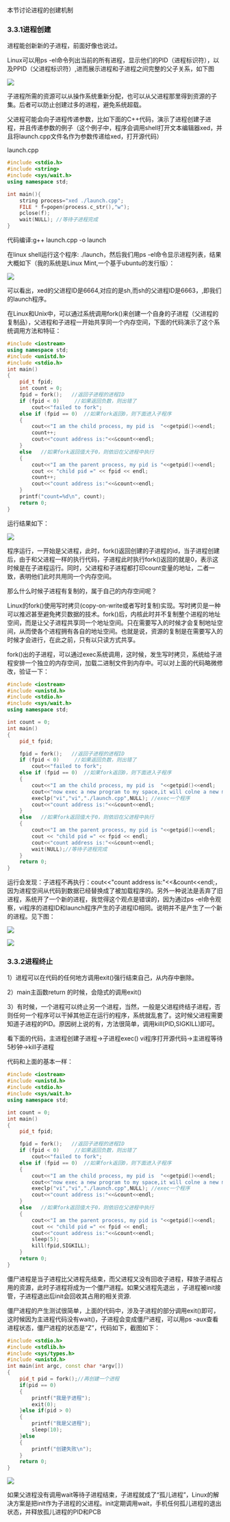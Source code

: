 本节讨论进程的创建机制

### 3.3.1进程创建

进程能创新新的子进程，前面好像也说过。

Linux可以用ps -el命令列出当前的所有进程，显示他们的PID（进程标识符），以及PPID（父进程标识符）,进而展示进程和子进程之间完整的父子关系，如下图

![](../../assets/2022-10-12-17-05-31-image.png)

子进程所需的资源可以从操作系统重新分配，也可以从父进程那里得到资源的子集。后者可以防止创建过多的进程，避免系统超载。

父进程可能会向子进程传递参数，比如下面的C++代码，演示了进程创建子进程，并且传递参数的例子（这个例子中，程序会调用shell打开文本编辑器xed，并且将launch.cpp文件名作为参数传递给xed，打开源代码）

launch.cpp

```cpp
#include <stdio.h>
#include <string>
#include <sys/wait.h>
using namespace std;

int main(){
    string process="xed ./launch.cpp";
    FILE * f=popen(process.c_str(),"w");
    pclose(f);
    wait(NULL); //等待子进程完成
}
```

代码编译:g++ launch.cpp -o launch

在linux shell运行这个程序: ./launch，然后我们用ps -el命令显示进程列表，结果大概如下（我的系统是Linux Mint,一个基于ubuntu的发行版）：

![](../../assets/2022-10-12-19-43-20-image.png)

可以看出，xed的父进程ID是6664,对应的是sh,而sh的父进程ID是6663，,即我们的launch程序。

在Linux和Unix中，可以通过系统调用fork()来创建一个自身的子进程（父进程的复制品），父进程和子进程一开始共享同一个内存空间，下面的代码演示了这个系统调用方法和特征：

```cpp
#include <iostream>
using namespace std;
#include <unistd.h>  
#include <stdio.h>   
int main()   
{   
    pid_t fpid;  
    int count = 0;  
    fpid = fork();   //返回子进程的进程ID
    if (fpid < 0)     //如果返回负数，则出错了
        cout<<"failed to fork";   
    else if (fpid == 0)  //如果fork返回0，则下面进入子程序 
    {  
        cout<<"I am the child process, my pid is  "<<getpid()<<endl;   
        count++;  
        cout<<"count address is:"<<&count<<endl;
    }  
    else   //如果fork返回值大于0，则依旧在父进程中执行
    {  
        cout<<"I am the parent process, my pid is "<<getpid()<<endl;
        cout << "child pid =" << fpid << endl;
        count++;  
        cout<<"count address is:"<<&count<<endl;
    }  
    printf("count=%d\n", count);  
    return 0;  
}
```

运行结果如下：

![](../../assets/2022-10-12-20-18-25-image.png)

程序运行，一开始是父进程，此时，fork()返回创建的子进程的id，当子进程创建后，由于和父进程一样的执行代码，子进程此时执行fork()返回的就是0，表示这时候是在子进程运行。同时，父进程和子进程都打印count变量的地址，二者一致，表明他们此时共用同一个内存空间。

那么什么时候子进程有复制的，属于自己的内存空间呢？

Linux的fork()使用写时拷贝(copy-on-write或者写时复制)实现。写时拷贝是一种可以推迟甚至避免拷贝数据的技术。fork()后，内核此时并不复制整个进程的地址空间，而是让父子进程共享同一个地址空间。只在需要写入的时候才会复制地址空间，从而使各个进程拥有各自的地址空间。也就是说，资源的复制是在需要写入的时候才会进行，在此之前，只有以只读方式共享。

fork()出的子进程，可以通过exec系统调用，这时候，发生写时拷贝，系统给子进程安排一个独立的内存空间，加载二进制文件到内存中。可以对上面的代码略微修改，验证一下：

```cpp
#include <iostream>
#include <unistd.h>  
#include <stdio.h>   
#include <sys/wait.h>
using namespace std;

int count = 0; 
int main()   
{   
    pid_t fpid;  

    fpid = fork();   //返回子进程的进程ID
    if (fpid < 0)     //如果返回负数，则出错了
        cout<<"failed to fork";   
    else if (fpid == 0)  //如果fork返回0，则下面进入子程序 
    {
        cout<<"I am the child process, my pid is  "<<getpid()<<endl; 
        cout<<"now exec a new program to my space,it will colne a new memory copy!"<<endl;
        execlp("vi","vi","./launch.cpp",NULL); //exec一个程序
        cout<<"count address is:"<<&count<<endl;
    }  
    else   //如果fork返回值大于0，则依旧在父进程中执行
    {  
        cout<<"I am the parent process, my pid is "<<getpid()<<endl;
        cout << "child pid =" << fpid << endl;
        cout<<"count address is:"<<&count<<endl;
        wait(NULL);//等待子进程完成
    }  
    return 0;  
}
```

运行会发现：子进程不再执行：cout<<"count address is:"<<&count<<endl;，因为进程空间从代码到数据已经替换成了被加载程序的。另外一种说法是丢弃了旧进程，系统开了一个新的进程，我觉得这个观点是错误的，因为通过ps -el命令观察，vi程序的进程ID和launch程序产生的子进程ID相同。说明并不是产生了一个新的进程。见下图：

![](../../assets/2022-10-12-22-38-17-image.png)

![](../../assets/2022-10-12-22-37-52-image.png)

### 3.3.2进程终止

1）进程可以在代码的任何地方调用exit()强行结束自己，从内存中删除。

2）main主函数return 的时候，会隐式的调用exit()

3）有时候，一个进程可以终止另一个进程，当然，一般是父进程终结子进程，否则任何一个程序可以干掉其他正在运行的程序，系统就乱套了。这时候父进程需要知道子进程的PID。原因树上说的有，方法很简单，调用kill(PID,SIGKILL)即可。

看下面的代码，主进程创建子进程->子进程exec() vi程序打开源代码->主进程等待5秒钟->kill子进程

代码和上面的基本一样：

```cpp
#include <iostream>
#include <unistd.h>  
#include <stdio.h>   
#include <sys/wait.h>
using namespace std;

int count = 0; 
int main()   
{   
    pid_t fpid;  

    fpid = fork();   //返回子进程的进程ID
    if (fpid < 0)     //如果返回负数，则出错了
        cout<<"failed to fork";   
    else if (fpid == 0)  //如果fork返回0，则下面进入子程序 
    {
        cout<<"I am the child process, my pid is  "<<getpid()<<endl; 
        cout<<"now exec a new program to my space,it will colne a new memory copy!"<<endl;
        execlp("vi","vi","./launch.cpp",NULL); //exec一个程序
        cout<<"count address is:"<<&count<<endl;
    }  
    else   //如果fork返回值大于0，则依旧在父进程中执行
    {  
        cout<<"I am the parent process, my pid is "<<getpid()<<endl;
        cout << "child pid =" << fpid << endl;
        cout<<"count address is:"<<&count<<endl;
        sleep(5);
        kill(fpid,SIGKILL);
    } 
    return 0;  
}
```



僵尸进程是当子进程比父进程先结束，而父进程又没有回收子进程，释放子进程占用的资源，此时子进程将成为一个僵尸进程。如果父进程先退出 ，子进程被init接管，子进程退出后init会回收其占用的相关资源.

僵尸进程的产生测试很简单，上面的代码中，涉及子进程的部分调用exit()即可，这时候因为主进程代码没有wait()，子进程会变成僵尸进程，可以用ps -aux查看进程状态，僵尸进程的状态是“Z”，代码如下，截图如下：


```cpp
#include <stdio.h>
#include <stdlib.h>
#include <sys/types.h>
#include <unistd.h>
int main(int argc, const char *argv[])
{
	pid_t pid = fork();//再创建一个进程
	if(pid == 0)
	{
		printf("我是子进程");
		exit(0);
	}else if(pid > 0)
	{
		printf("我是父进程");
        sleep(10);
	}else
	{
		printf("创建失败\n");
	}
	return 0;
}
```

![](../../assets/2022-10-13-09-22-25-image.png)

如果父进程没有调用wait等待子进程结束，子进程就成了“孤儿进程”，Linux的解决方案是把init作为子进程的父进程。init定期调用wait，手机任何孤儿进程的退出状态，并释放孤儿进程的PID和PCB
